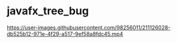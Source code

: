 # javafx_tree_bug

https://user-images.githubusercontent.com/98256011/211126028-db525b12-971e-4f29-a517-9ef58a8fdc45.mp4

